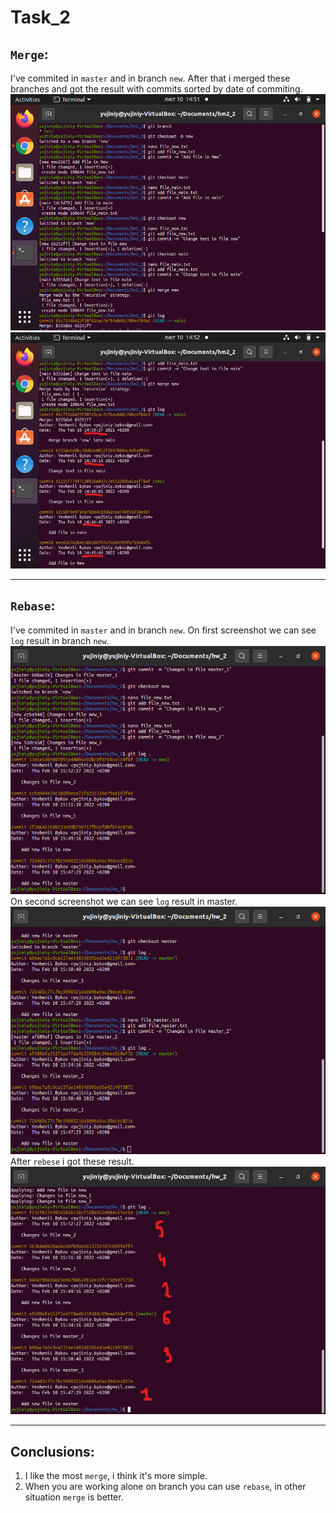 # Task_2
## `Merge`:
I've commited in `master` and in branch `new`. After that i merged these branches 
and got the result with commits sorted by date of commiting.
![scr1](https://github.com/yujiniy/scrn/blob/main/merge_1.png?raw=true)
![scr2](https://github.com/yujiniy/scrn/blob/main/merge_2_2.png.jpg?raw=true)
***
## `Rebase`:
I've commited in `master` and in branch `new`. 
On first screenshot we can see `log` result in branch `new`. 
![scr3](https://github.com/yujiniy/scrn/blob/main/rebase_1.png?raw=true)
On second screenshot we can see `log` result in master. 
![scr4](https://github.com/yujiniy/scrn/blob/main/rebase_2.png?raw=true)
After `rebese` i got these result. 
![scr5](https://github.com/yujiniy/scrn/blob/main/rebase_3_1.jpg?raw=true)
***
## Conclusions:
1. I like the most `merge`, i think it's more simple. 
2. When you are working alone on branch you can use `rebase`, in other situation `merge` is better. 